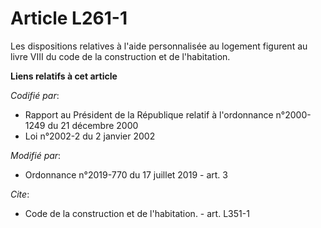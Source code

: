 # Article L261-1

Les dispositions relatives à l'aide personnalisée au logement figurent au   livre VIII du code de la construction et de
l'habitation.

**Liens relatifs à cet article**

_Codifié par_:

  - Rapport au Président de la République relatif à l'ordonnance n°2000-1249 du 21 décembre 2000
  - Loi n°2002-2 du 2 janvier 2002

_Modifié par_:

  - Ordonnance n°2019-770 du 17 juillet 2019 - art. 3

_Cite_:

  - Code de la construction et de l'habitation. - art. L351-1
